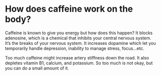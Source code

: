 # How does caffeine work on the body?

Caffeine is known to give you energy but how does this happen? It blocks adenosine, which is a chemical that inhibits your central nervous system. It’s the breaks of your nervous system. It increases dopamine which let you temporarily handle depression, inability to manage stress, focus…etc.

Too much caffeine might increase artery stiffness down the road. It also depletes vitamin B1, calcium, and potassium. So too much is not okay, but you can do a small amount of it.